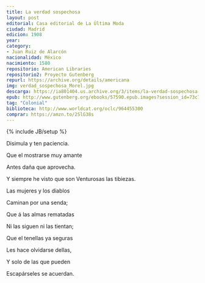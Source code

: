 ```yaml
---
title: La verdad sospechosa
layout: post
editorial: Casa editorial de La Última Moda
ciudad: Madrid
edicion: 1908 
year: 
category:
- Juan Ruiz de Alarcón
nacionalidad: México
nacimiento: 1580
repositorio: American Libraries
repositorio2: Proyecto Gutenberg
repurl: https://archive.org/details/americana
img: verdad_sospechosa_Morel.jpg
descarga: https://ia801404.us.archive.org/3/items/la-verdad-sospechosa-juan-ruiz-de-alarcon/La%20verdad%20sospechosa%20-%20Juan%20Ruiz%20de%20Alarc%C3%B3n.pdf
epub: http://www.gutenberg.org/ebooks/57590.epub.images?session_id=73c74f0b4bcfbd23948e6b8fb2eb5767e7e716af
tag: "Colonial"
biblioteca: http://www.worldcat.org/oclc/964455300
comprar: https://amzn.to/2SlG38s
---
```

{% include JB/setup %}

Disimula y ten paciencia.
 
Que el mostrarse muy amante
 
Antes daña que aprovecha.
 
Y siempre he visto que son Venturosas las tibiezas. 
 
Las mujeres y los diablos
 
Caminan por una senda;
 
Que á las almas rematadas
 
Ni las siguen ni las tientan;
 
Que el tenellas ya seguras
 
Les hace olvidarse dellas,
 
Y solo de las que pueden
 
Escapárseles se acuerdan.
